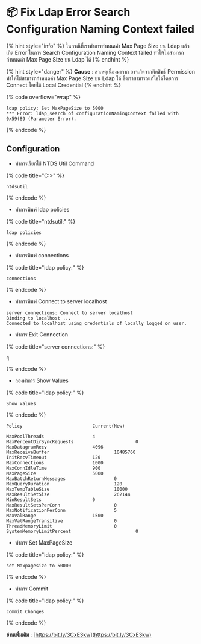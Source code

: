 # 📦 Fix Ldap Error Search Configuration Naming Context failed

{% hint style="info" %}
ในกรณีที่เราทำการกำหนดค่า Max Page Size บน Ldap แล้วเกิด Error ในการ Search Configuration Naming Context failed ทำให้ไม่สามารถกำหนดค่า Max Page Size บน Ldap ได้
{% endhint %}

{% hint style="danger" %}
**Cause** : สาเหตุเนื่องมาจาก อาจเกิดจากติดสิทธิ์ Permission ทำให้ไม่สามารถกำหนดค่า Max Page Size บน Ldap ได้ ซึ่งเราสามารถแก้ไขได้โดยการ Connect โดยใช้ Local Credential
{% endhint %}

{% code overflow="wrap" %}
```
ldap policy: Set MaxPageSize to 5000
*** Error: ldap_search of configurationNamingContext failed with 0x59(89 (Parameter Error).
```
{% endcode %}

## **Configuration**

* ทำการเรียกใช้ NTDS Util Command

{% code title="C:\>" %}
```
ntdsutil
```
{% endcode %}

* ทำการพิมพ์ ldap policies

{% code title="ntdsutil:" %}
```
ldap policies
```
{% endcode %}

* ทำการพิมพ์ connections

{% code title="ldap policy:" %}
```
connections
```
{% endcode %}

* ทำการพิมพ์ Connect to server localhost

```
server connections: Connect to server localhost
Binding to localhost ...
Connected to localhost using credentials of locally logged on user.
```

* ทำการ Exit Connection

{% code title="server connections:" %}
```
q
```
{% endcode %}

* ลองทำการ Show Values

{% code title="ldap policy:" %}
```
Show Values
```
{% endcode %}

```
Policy                          Current(New)

MaxPoolThreads                  4
MaxPercentDirSyncRequests                       0
MaxDatagramRecv                 4096
MaxReceiveBuffer                        10485760
InitRecvTimeout                 120
MaxConnections                  1000
MaxConnIdleTime                 900
MaxPageSize                     5000
MaxBatchReturnMessages                  0
MaxQueryDuration                        120
MaxTempTableSize                        10000
MaxResultSetSize                        262144
MinResultSets                   0
MaxResultSetsPerConn                    0
MaxNotificationPerConn                  5
MaxValRange                     1500
MaxValRangeTransitive                   0
ThreadMemoryLimit                       0
SystemMemoryLimitPercent                        0
```

* ทำการ Set MaxPageSize

{% code title="ldap policy:" %}
```
set Maxpagesize to 50000
```
{% endcode %}

* ทำการ Commit

{% code title="ldap policy:" %}
```
commit Changes
```
{% endcode %}

**อ่านเพิ่มเติม** : [https://bit.ly/3CxE3kw](https://bit.ly/3CxE3kw)
